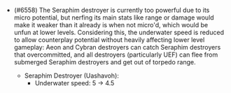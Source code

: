 - (#6558) The Seraphim destroyer is currently too powerful due to its micro potential, but nerfing its main stats like range or damage would make it weaker than it already is when not micro'd, which would be unfun at lower levels. Considering this, the underwater speed is reduced to allow counterplay potential without heavily affecting lower level gameplay: Aeon and Cybran destroyers can catch Seraphim destroyers that overcommitted, and all destroyers (particularly UEF) can flee from submerged Seraphim destroyers and get out of torpedo range.

    - Seraphim Destroyer (Uashavoh):
      - Underwater speed: 5 -> 4.5
